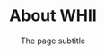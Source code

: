 ﻿---
layout: page
title: About WHII
subtitle: The page subtitle
description: This is the meta description for this page and will help it appear in search engines
hide_hero: true
---
